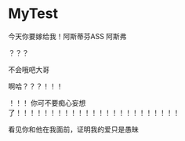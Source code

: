 # MyTest



今天你要嫁给我！阿斯蒂芬ASS 阿斯弗

？？？

不会哦吧大哥

啊哈？？？！！！





！！！
你可不要痴心妄想了！！！！！！！！！！！！！！！！！！！！！！！！



看见你和他在我面前，证明我的爱只是愚昧